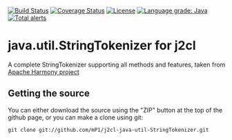 [![Build Status](https://travis-ci.com/mP1/j2cl-java-util-StringTokenizer.svg?branch=master)](https://travis-ci.com/mP1/j2cl-java-util-StringTokenizer.svg?branch=master)
[![Coverage Status](https://coveralls.io/repos/github/mP1/j2cl-java-util-StringTokenizer/badge.svg?branch=master)](https://coveralls.io/github/mP1/j2cl-java-util-StringTokenizer?branch=master)
[![License](https://img.shields.io/badge/License-Apache%202.0-blue.svg)](https://opensource.org/licenses/Apache-2.0)
[![Language grade: Java](https://img.shields.io/lgtm/grade/java/g/mP1/j2cl-java-util-StringTokenizer.svg?logo=lgtm&logoWidth=18)](https://lgtm.com/projects/g/mP1/j2cl-java-util-StringTokenizer/context:java)
[![Total alerts](https://img.shields.io/lgtm/alerts/g/mP1/j2cl-java-util-StringTokenizer.svg?logo=lgtm&logoWidth=18)](https://lgtm.com/projects/g/mP1/j2cl-java-util-StringTokenizer/alerts/)



# java.util.StringTokenizer for j2cl

A complete StringTokenizer supporting all methods and features, taken from [Apache Harmony project](https://github.com/apache/harmony/blob/trunk/classlib/modules/luni/src/main/java/java/util/StringTokenizer.java)



## Getting the source

You can either download the source using the "ZIP" button at the top
of the github page, or you can make a clone using git:

```
git clone git://github.com/mP1/j2cl-java-util-StringTokenizer.git
```
